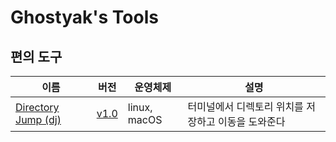 # Ghostyak's Tools

## 편의 도구

| 이름                         | 버전                                 | 운영체제     | 설명                                                |
| ---------------------------- | ------------------------------------ | ------------ | --------------------------------------------------- |
| [Directory Jump (dj)](dj.md) | [v1.0](https://github.com/ygpark/dj) | linux, macOS | 터미널에서 디렉토리 위치를 저장하고 이동을 도와준다 |
